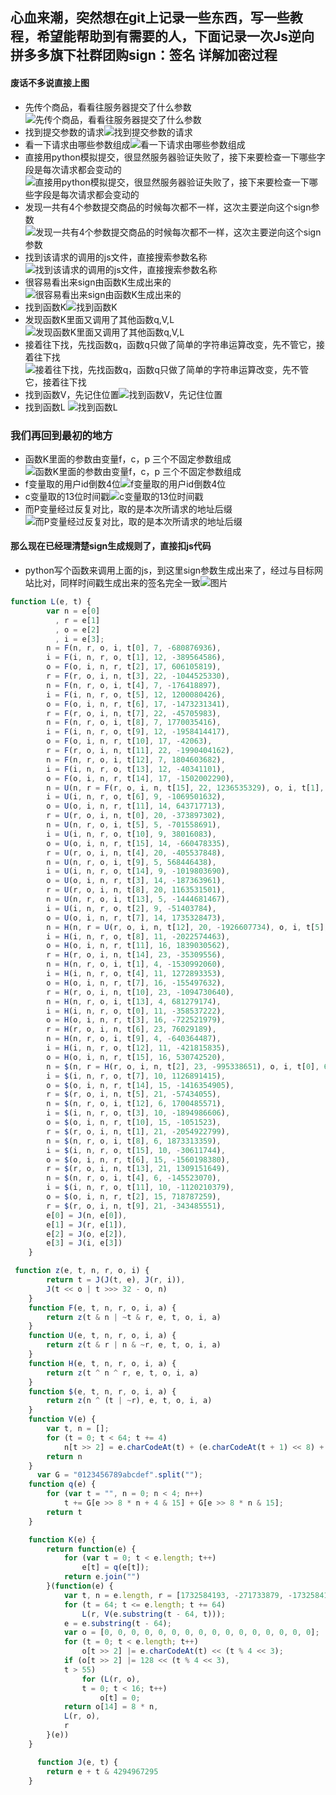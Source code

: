 ## 心血来潮，突然想在git上记录一些东西，写一些教程，希望能帮助到有需要的人，下面记录一次Js逆向拼多多旗下社群团购sign：签名 详解加密过程
#### 废话不多说直接上图
- 先传个商品，看看往服务器提交了什么参数![先传个商品，看看往服务器提交了什么参数](http://106.53.156.248:33979/img/1.png)  
- 找到提交参数的请求![找到提交参数的请求](http://106.53.156.248:33979/img/3.png)  
- 看一下请求由哪些参数组成![看一下请求由哪些参数组成](http://106.53.156.248:33979/img/4.png)  
- 直接用python模拟提交，很显然服务器验证失败了，接下来要检查一下哪些字段是每次请求都会变动的![直接用python模拟提交，很显然服务器验证失败了，接下来要检查一下哪些字段是每次请求都会变动的](http://106.53.156.248:33979/img/5.png)  
- 发现一共有4个参数提交商品的时候每次都不一样，这次主要逆向这个sign参数![发现一共有4个参数提交商品的时候每次都不一样，这次主要逆向这个sign参数](http://106.53.156.248:33979/img/6.png)  
- 找到该请求的调用的js文件，直接搜索参数名称![找到该请求的调用的js文件，直接搜索参数名称](http://106.53.156.248:33979/img/8.png)  
- 很容易看出来sign由函数K生成出来的![很容易看出来sign由函数K生成出来的](http://106.53.156.248:33979/img/9.png)  
- 找到函数K![找到函数K](http://106.53.156.248:33979/img/10.png)  
- 发现函数K里面又调用了其他函数q,V,L![发现函数K里面又调用了其他函数q,V,L](http://106.53.156.248:33979/img/11.png)  
- 接着往下找，先找函数q，函数q只做了简单的字符串运算改变，先不管它，接着往下找![接着往下找，先找函数q，函数q只做了简单的字符串运算改变，先不管它，接着往下找](http://106.53.156.248:33979/img/12.png)  
- 找到函数V，先记住位置![找到函数V，先记住位置](http://106.53.156.248:33979/img/13.png)  
- 找到函数L  ![找到函数L](http://106.53.156.248:33979/img/14.png)  
 ### 我们再回到最初的地方

- 函数K里面的参数由变量f，c，p 三个不固定参数组成![函数K里面的参数由变量f，c，p 三个不固定参数组成](http://106.53.156.248:33979/img/16.png)
- f变量取的用户id倒数4位![f变量取的用户id倒数4位](http://106.53.156.248:33979/img/15.png)
- c变量取的13位时间戳![c变量取的13位时间戳](http://106.53.156.248:33979/img/19.png)
- 而P变量经过反复对比，取的是本次所请求的地址后缀![而P变量经过反复对比，取的是本次所请求的地址后缀](http://106.53.156.248:33979/img/18.png)
#### 那么现在已经理清楚sign生成规则了，直接扣js代码

- python写个函数来调用上面的js，到这里sign参数生成出来了，经过与目标网站比对，同样时间戳生成出来的签名完全一致![图片](http://106.53.156.248:33979/img/22.png)<br>

```javascript
function L(e, t) {
        var n = e[0]
          , r = e[1]
          , o = e[2]
          , i = e[3];
        n = F(n, r, o, i, t[0], 7, -680876936),
        i = F(i, n, r, o, t[1], 12, -389564586),
        o = F(o, i, n, r, t[2], 17, 606105819),
        r = F(r, o, i, n, t[3], 22, -1044525330),
        n = F(n, r, o, i, t[4], 7, -176418897),
        i = F(i, n, r, o, t[5], 12, 1200080426),
        o = F(o, i, n, r, t[6], 17, -1473231341),
        r = F(r, o, i, n, t[7], 22, -45705983),
        n = F(n, r, o, i, t[8], 7, 1770035416),
        i = F(i, n, r, o, t[9], 12, -1958414417),
        o = F(o, i, n, r, t[10], 17, -42063),
        r = F(r, o, i, n, t[11], 22, -1990404162),
        n = F(n, r, o, i, t[12], 7, 1804603682),
        i = F(i, n, r, o, t[13], 12, -40341101),
        o = F(o, i, n, r, t[14], 17, -1502002290),
        n = U(n, r = F(r, o, i, n, t[15], 22, 1236535329), o, i, t[1], 5, -165796510),
        i = U(i, n, r, o, t[6], 9, -1069501632),
        o = U(o, i, n, r, t[11], 14, 643717713),
        r = U(r, o, i, n, t[0], 20, -373897302),
        n = U(n, r, o, i, t[5], 5, -701558691),
        i = U(i, n, r, o, t[10], 9, 38016083),
        o = U(o, i, n, r, t[15], 14, -660478335),
        r = U(r, o, i, n, t[4], 20, -405537848),
        n = U(n, r, o, i, t[9], 5, 568446438),
        i = U(i, n, r, o, t[14], 9, -1019803690),
        o = U(o, i, n, r, t[3], 14, -187363961),
        r = U(r, o, i, n, t[8], 20, 1163531501),
        n = U(n, r, o, i, t[13], 5, -1444681467),
        i = U(i, n, r, o, t[2], 9, -51403784),
        o = U(o, i, n, r, t[7], 14, 1735328473),
        n = H(n, r = U(r, o, i, n, t[12], 20, -1926607734), o, i, t[5], 4, -378558),
        i = H(i, n, r, o, t[8], 11, -2022574463),
        o = H(o, i, n, r, t[11], 16, 1839030562),
        r = H(r, o, i, n, t[14], 23, -35309556),
        n = H(n, r, o, i, t[1], 4, -1530992060),
        i = H(i, n, r, o, t[4], 11, 1272893353),
        o = H(o, i, n, r, t[7], 16, -155497632),
        r = H(r, o, i, n, t[10], 23, -1094730640),
        n = H(n, r, o, i, t[13], 4, 681279174),
        i = H(i, n, r, o, t[0], 11, -358537222),
        o = H(o, i, n, r, t[3], 16, -722521979),
        r = H(r, o, i, n, t[6], 23, 76029189),
        n = H(n, r, o, i, t[9], 4, -640364487),
        i = H(i, n, r, o, t[12], 11, -421815835),
        o = H(o, i, n, r, t[15], 16, 530742520),
        n = $(n, r = H(r, o, i, n, t[2], 23, -995338651), o, i, t[0], 6, -198630844),
        i = $(i, n, r, o, t[7], 10, 1126891415),
        o = $(o, i, n, r, t[14], 15, -1416354905),
        r = $(r, o, i, n, t[5], 21, -57434055),
        n = $(n, r, o, i, t[12], 6, 1700485571),
        i = $(i, n, r, o, t[3], 10, -1894986606),
        o = $(o, i, n, r, t[10], 15, -1051523),
        r = $(r, o, i, n, t[1], 21, -2054922799),
        n = $(n, r, o, i, t[8], 6, 1873313359),
        i = $(i, n, r, o, t[15], 10, -30611744),
        o = $(o, i, n, r, t[6], 15, -1560198380),
        r = $(r, o, i, n, t[13], 21, 1309151649),
        n = $(n, r, o, i, t[4], 6, -145523070),
        i = $(i, n, r, o, t[11], 10, -1120210379),
        o = $(o, i, n, r, t[2], 15, 718787259),
        r = $(r, o, i, n, t[9], 21, -343485551),
        e[0] = J(n, e[0]),
        e[1] = J(r, e[1]),
        e[2] = J(o, e[2]),
        e[3] = J(i, e[3])
    } 

 function z(e, t, n, r, o, i) {
        return t = J(J(t, e), J(r, i)),
        J(t << o | t >>> 32 - o, n)
    }
    function F(e, t, n, r, o, i, a) {
        return z(t & n | ~t & r, e, t, o, i, a)
    }
    function U(e, t, n, r, o, i, a) {
        return z(t & r | n & ~r, e, t, o, i, a)
    }
    function H(e, t, n, r, o, i, a) {
        return z(t ^ n ^ r, e, t, o, i, a)
    }
    function $(e, t, n, r, o, i, a) {
        return z(n ^ (t | ~r), e, t, o, i, a)
    }
    function V(e) {
        var t, n = [];
        for (t = 0; t < 64; t += 4)
            n[t >> 2] = e.charCodeAt(t) + (e.charCodeAt(t + 1) << 8) + (e.charCodeAt(t + 2) << 16) + (e.charCodeAt(t + 3) << 24);
        return n
    }
      var G = "0123456789abcdef".split("");
    function q(e) {
        for (var t = "", n = 0; n < 4; n++)
            t += G[e >> 8 * n + 4 & 15] + G[e >> 8 * n & 15];
        return t
    }

    function K(e) {
        return function(e) {
            for (var t = 0; t < e.length; t++)
                e[t] = q(e[t]);
            return e.join("")
        }(function(e) {
            var t, n = e.length, r = [1732584193, -271733879, -1732584194, 271733878];
            for (t = 64; t <= e.length; t += 64)
                L(r, V(e.substring(t - 64, t)));
            e = e.substring(t - 64);
            var o = [0, 0, 0, 0, 0, 0, 0, 0, 0, 0, 0, 0, 0, 0, 0, 0];
            for (t = 0; t < e.length; t++)
                o[t >> 2] |= e.charCodeAt(t) << (t % 4 << 3);
            if (o[t >> 2] |= 128 << (t % 4 << 3),
            t > 55)
                for (L(r, o),
                t = 0; t < 16; t++)
                    o[t] = 0;
            return o[14] = 8 * n,
            L(r, o),
            r
        }(e))
    }

      function J(e, t) {
        return e + t & 4294967295
    } 

